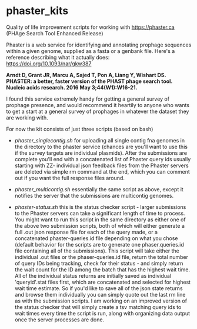 # phaster_kits

Quality of life improvement scripts for working with https://phaster.ca (PHAge Search Tool Enhanced Release)

Phaster is a web service for identifying and annotating prophage sequences within a given genome, supplied as a fasta or a genbank file.
Here's a reference describing what it actually does: https://doi.org/10.1093/nar/gkw387 

**Arndt D, Grant JR, Marcu A, Sajed T, Pon A, Liang Y, Wishart DS. PHASTER: a better, faster version of the PHAST phage search tool. Nucleic acids research. 2016 May 3;44(W1):W16-21.**

I found this service extremely handy for getting a general survey of prophage presence, and would recommend it heartily to anyone who wants to get a start at a general survey of prophages in whatever the dataset they are working with. 

For now the kit consists of just three scripts (based on bash) 

- *phaster_singlecontig.sh* for uploading all single contig fna genomes in the directory to the phaster service (chances are you'll want to use this if the survey targets are individual plasmids). After the submissions are complete you'll end with a concatenated list of Phaster query ids usually starting with ZZ- individual json feedback files from the Phaster servers are deleted via simple rm command at the end, which you can comment out if you want the full response files around. 

- *phaster_multicontig.sh* essentially the same script as above, except it notifies the server that the submissions are multicontig genomes. 

- *phaster-status.sh* this is the status checker script - larger submissions to the Phaster servers can take a significant length of time to process. You might want to run this script in the same directory as either one of the above two submission scripts, both of which will either generate a full .out json response file for each of the query made, or a concatenated phaster-queries.id file depending on what you chose (default behavior for the scripts are to generate one phaser.queries.id file containing all of the submissions). This script will take either the individual .out files or the phaser-queries.id file, return the total number of query IDs being tracking, check for their status - and simply return the wait count for the ID among the batch that has the highest wait time. All of the individual status returns are initially saved as individual 'queryid'.stat files first, which are concatenated and selected for highest wait time estimate. So if you'd like to save all of the json state returns and browse them individually you can simply quote out the last rm line as with the submission scripts. I am working on an improved version of the status checker that will simply create a tsv matching query ids to wait times every time the script is run, along with organizing data output once the server processes are done.  


